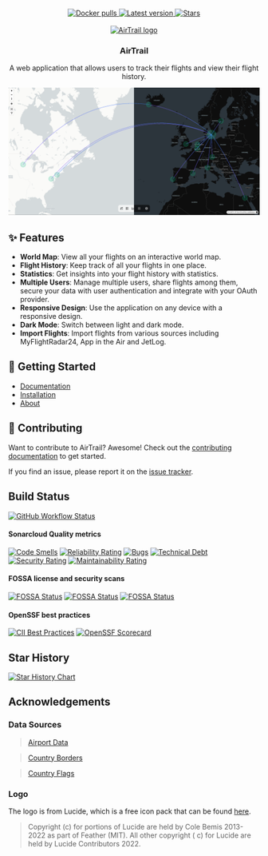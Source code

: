 <div align="center">
  <br/>
  <a href="https://hub.docker.com/r/johly/airtrail/">
    <img src="https://img.shields.io/docker/pulls/johly/airtrail?style=for-the-badge" alt="Docker pulls">
  </a>
  <a href="https://github.com/johanohly/AirTrail/releases/latest">
    <img src="https://img.shields.io/github/v/release/johanohly/AirTrail?style=for-the-badge" alt="Latest version">
  </a>
  <a href="https://github.com/johanohly/AirTrail/stargazers">
    <img src="https://img.shields.io/github/stars/johanohly/AirTrail?style=for-the-badge" alt="Stars">
  </a>
  <br/>
  <br/>
</div>

<div align="center">
  <a href="https://airtrail.johan.ohly.dk/">
    <img src="static/favicon.png" alt="AirTrail logo" width="80" height="80">
  </a>

<h3 align="center">AirTrail</h3>

  <p align="center">
    A web application that allows users to track their flights and view their flight history.
  </p>
</div>

<img src="static/showcase/toggle.png" alt="AirTrail Preview">

## ✨ Features

- **World Map**: View all your flights on an interactive world map.
- **Flight History**: Keep track of all your flights in one place.
- **Statistics**: Get insights into your flight history with statistics.
- **Multiple Users**: Manage multiple users, share flights among them, secure your data with user authentication and
  integrate with your OAuth provider.
- **Responsive Design**: Use the application on any device with a responsive design.
- **Dark Mode**: Switch between light and dark mode.
- **Import Flights**: Import flights from various sources including MyFlightRadar24, App in the Air and JetLog.

## 🚀 Getting Started

- [Documentation](https://airtrail.johan.ohly.dk/docs/overview/introduction)
- [Installation](https://airtrail.johan.ohly.dk/docs/overview/quick-start)
- [About](https://airtrail.johan.ohly.dk/docs/overview/introduction)

## 🤝 Contributing

Want to contribute to AirTrail? Awesome! Check out the [contributing documentation](CONTRIBUTING.md) to get started.

If you find an issue, please report it on the [issue tracker](https://github.com/johanohly/AirTrail/issues/new/choose).

## Build Status

[![GitHub Workflow Status](https://img.shields.io/github/actions/workflow/status/JohanOhly/AirTrail/build.yml?logo=github&style=for-the-badge)](https://github.com/JohanOhly/AirTrail/releases/latest)

#### Sonarcloud Quality metrics

[![Code Smells](https://sonarcloud.io/api/project_badges/measure?project=johanohly_AirTrail&metric=code_smells)](https://sonarcloud.io/summary/new_code?id=johanohly_AirTrail)
[![Reliability Rating](https://sonarcloud.io/api/project_badges/measure?project=johanohly_AirTrail&metric=reliability_rating)](https://sonarcloud.io/summary/new_code?id=johanohly_AirTrail)
[![Bugs](https://sonarcloud.io/api/project_badges/measure?project=johanohly_AirTrail&metric=bugs)](https://sonarcloud.io/summary/new_code?id=johanohly_AirTrail)
[![Technical Debt](https://sonarcloud.io/api/project_badges/measure?project=johanohly_AirTrail&metric=sqale_index)](https://sonarcloud.io/summary/new_code?id=johanohly_AirTrail)
[![Security Rating](https://sonarcloud.io/api/project_badges/measure?project=johanohly_AirTrail&metric=security_rating)](https://sonarcloud.io/summary/new_code?id=johanohly_AirTrail)
[![Maintainability Rating](https://sonarcloud.io/api/project_badges/measure?project=johanohly_AirTrail&metric=sqale_rating)](https://sonarcloud.io/summary/new_code?id=johanohly_AirTrail)

#### FOSSA license and security scans

[![FOSSA Status](https://app.fossa.com/api/projects/git%2Bgithub.com%2Fjohanohly%2FAirTrail.svg?type=shield&issueType=license)](https://app.fossa.com/projects/git%2Bgithub.com%2Fjohanohly%2FAirTrail?ref=badge_shield&issueType=license)
[![FOSSA Status](https://app.fossa.com/api/projects/git%2Bgithub.com%2Fjohanohly%2FAirTrail.svg?type=shield&issueType=security)](https://app.fossa.com/projects/git%2Bgithub.com%2Fjohanohly%2FAirTrail?ref=badge_shield&issueType=security)
[![FOSSA Status](https://app.fossa.com/api/projects/git%2Bgithub.com%2Fjohanohly%2FAirTrail.svg?type=small)](https://app.fossa.com/projects/git%2Bgithub.com%2Fjohanohly%2FAirTrail?ref=badge_small)

#### OpenSSF best practices

[![CII Best Practices](https://bestpractices.coreinfrastructure.org/projects/9689/badge)](https://bestpractices.coreinfrastructure.org/projects/9689)
[![OpenSSF Scorecard](https://api.scorecard.dev/projects/github.com/johanohly/AirTrail/badge)](https://scorecard.dev/viewer/?uri=github.com/johanohly/AirTrail)

## Star History

<a href="https://star-history.com/#johanohly/AirTrail&Date">
 <picture>
   <source media="(prefers-color-scheme: dark)" srcset="https://api.star-history.com/svg?repos=johanohly/AirTrail&type=Date&theme=dark" />
   <source media="(prefers-color-scheme: light)" srcset="https://api.star-history.com/svg?repos=johanohly/AirTrail&type=Date" />
   <img alt="Star History Chart" src="https://api.star-history.com/svg?repos=johanohly/AirTrail&type=Date" />
 </picture>
</a>

## Acknowledgements

### Data Sources

> [Airport Data](https://ourairports.com)

> [Country Borders](https://gisco-services.ec.europa.eu/distribution/v2/countries/geojson/CNTR_RG_10M_2024_4326.geojson)

> [Country Flags](https://flagpedia.net)

### Logo

The logo is from Lucide, which is a free icon pack that can be found [here](https://www.lucide.dev/).

> Copyright (c) for portions of Lucide are held by Cole Bemis 2013-2022 as part of Feather (MIT). All other copyright (
> c) for Lucide are held by Lucide Contributors 2022.
